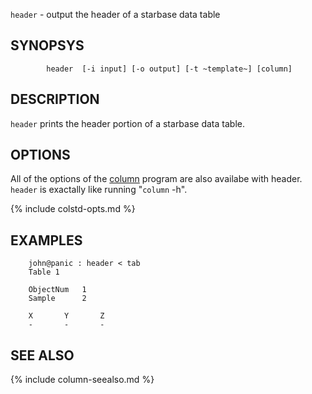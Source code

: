 

`header` - output the header of a starbase data table

SYNOPSYS
--------

```
        header  [-i input] [-o output] [-t ~template~] [column]
```

DESCRIPTION
-----------

`header` prints the header portion of a starbase data table.
 

OPTIONS
-------

All of the options of the [column](column.html) program are also availabe with header.
`header` is exactally like running "`column` -h".

{% include colstd-opts.md %}

EXAMPLES
--------

```
    john@panic : header < tab
    Table 1

    ObjectNum   1
    Sample      2

    X       Y       Z
    -       -       -
```


SEE ALSO
--------

{% include column-seealso.md %}

